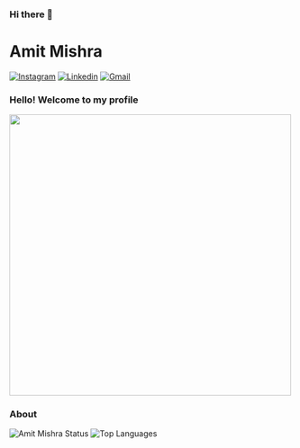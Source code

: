 ### Hi there 👋

# Amit Mishra

[![Instagram](https://img.shields.io/badge/Instagram-white?style=for-the-badge&logo=instagram)](https://www.instagram.com/ammit_mish)
[![Linkedin](https://img.shields.io/badge/LinkedIn-blue?style=for-the-badge&logo=Linkedin)](https://www.linkedin.com/in/amit-mishra-121b18101)
[![Gmail](https://img.shields.io/badge/-Gmail-c14438?style=for-the-badge&logo=Gmail&logoColor=white&link=mailto:amit7mishra3@gmail.com)](mailto:amit7mishra3@gmail.com)

### Hello! Welcome to my profile

<img style="margin: 0 auto" src="https://miro.medium.com/max/2000/1*sSDFJaOCJV91jCf9EMk1Sg.png" height="500">

### About

![Amit Mishra Status](https://github-readme-stats.vercel.app/api?username=amitmishra7&show_icons=true)
![Top Languages](https://github-readme-stats.vercel.app/api/top-langs/?username=amitmishra7&layout=compact)
